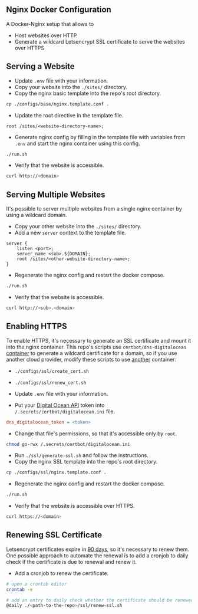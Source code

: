 ## Nginx Docker Configuration
A Docker-Nginx setup that allows to
- Host websites over HTTP
- Generate a wildcard Letsencrypt SSL certificate to serve the websites over HTTPS

## Serving a Website
- Update `.env` file with your information.
- Copy your website into the `./sites/` directory.
- Copy the nginx basic template into the repo's root directory.
```bash
cp ./configs/base/nginx.template.conf .
```
- Update the root directive in the template file.
```nginx
root /sites/<website-directory-name>;
```
- Generate nginx config by filling in the template file with variables from `.env` and start the nginx container using this config.
```bash
./run.sh
```
- Verify that the website is accessible.
```bash
curl http://<domain>
```

## Serving Multiple Websites
It's possible to server multiple websites from a single nginx container by using a wildcard domain.
- Copy your other website into the `./sites/` directory.
- Add a new `server` context to the template file.
```nginx
server {
    listen <port>;
    server_name <sub>.${DOMAIN};
    root /sites/<other-website-directory-name>;
}
```
- Regenerate the nginx config and restart the docker compose.
```bash
./run.sh
```
- Verify that the website is accessible.
```bash
curl http://<sub>.<domain>
```

## Enabling HTTPS
To enable HTTPS, it's necessary to generate an SSL certificate and mount it into the nginx container.
This repo's scripts use `certbot/dns-digitalocean` [container](https://certbot-dns-digitalocean.readthedocs.io/en/stable/) to generate a wildcard certificate for a domain, so if you use another cloud provider, modify these scripts to use [another](https://eff-certbot.readthedocs.io/en/stable/using.html#dns-plugins) container:
- `./configs/ssl/create_cert.sh`
- `./configs/ssl/renew_cert.sh`

- Update `.env` file with your information.
- Put your [Digital Ocean API](https://cloud.digitalocean.com/settings/api/tokens) token into `/.secrets/certbot/digitalocean.ini` file.
```ini
dns_digitalocean_token = <token>
```
- Change that file's permissions, so that it's accessible only by `root`.
```bash
chmod go-rwx /.secrets/certbot/digitalocean.ini
```
- Run `./ssl/generate-ssl.sh` and follow the instructions.
- Copy the nginx SSL template into the repo's root directory.
```bash
cp ./configs/ssl/nginx.template.conf .
```
- Regenerate the nginx config and restart the docker compose.
```bash
./run.sh
```
- Verify that the website is accessible over HTTPS.
```bash
curl https://<domain>
```

## Renewing SSL Certificate
Letsencrypt certificates expire in [90 days](https://letsencrypt.org/2015/11/09/why-90-days.html), so it's necessary to renew them.
One possible approach to automate the renewal is to add a cronjob to daily check if the certificate is due to renewal and renew it.

- Add a cronjob to renew the certificate.
```bash
# open a crontab editor
crontab -e

# add an entry to daily check whether the certificate should be renewed and renew it
@daily ./<path-to-the-repo>/ssl/renew-ssl.sh
```

